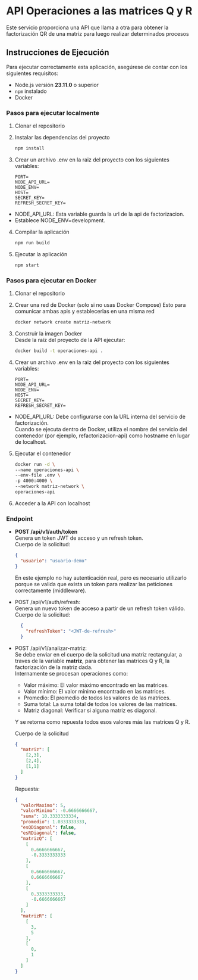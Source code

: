 # API Operaciones a las matrices Q y R

Este servicio proporciona una API que llama a otra para obtener la factorización QR de una matriz para luego realizar determinados procesos

## Instrucciones de Ejecución

Para ejecutar correctamente esta aplicación, asegúrese de contar con los siguientes requisitos:

  - Node.js versión **23.11.0** o superior
  - `npm` instalado
  - Docker

### Pasos para ejecutar localmente
1. Clonar el repositorio

2. Instalar las dependencias del proyecto
    ```bash
    npm install
    ```

3. Crear un archivo .env en la raiz del proyecto con los siguientes variables:
    ```text
    PORT=
    NODE_API_URL=
    NODE_ENV=
    HOST=
    SECRET_KEY=
    REFRESH_SECRET_KEY=
    ```

  - NODE_API_URL: Esta variable guarda la url de la api de factorizacion.
  - Establece NODE_ENV=development.

4. Compilar la aplicación
    ```bash
    npm run build
    ```

5. Ejecutar la aplicación
    ```bash
    npm start
    ```

### Pasos para ejecutar en Docker
1. Clonar el repositorio

2. Crear una red de Docker (solo si no usas Docker Compose)
  Esto para comunicar ambas apis y establecerlas en una misma red
    ```bash
    docker network create matriz-network
    ```

3. Construir la imagen Docker  
  Desde la raíz del proyecto de la API ejecutar:
    ```bash
    docker build -t operaciones-api .
    ```

4. Crear un archivo .env en la raiz del proyecto con los siguientes variables:
    ```text
    PORT=  
    NODE_API_URL=  
    NODE_ENV=  
    HOST=  
    SECRET_KEY=  
    REFRESH_SECRET_KEY=  
    ```

  - NODE_API_URL: Debe configurarse con la URL interna del servicio de factorización.  
  Cuando se ejecuta dentro de Docker, utiliza el nombre del servicio del contenedor (por ejemplo, refactorizacion-api) como hostname en lugar de localhost.

5. Ejecutar el contenedor
    ```bash
    docker run -d \
    --name operaciones-api \
    --env-file .env \
    -p 4000:4000 \
    --network matriz-network \
    operaciones-api
    ```

5. Acceder a la API con localhost

### Endpoint
  - **POST /api/v1/auth/token**  
  Genera un token JWT de acceso y un refresh token.  
  Cuerpo de la solicitud:
    ```json
    {
      "usuario": "usuario-demo"
    }
    ```
    En este ejemplo no hay autenticación real, pero es necesario utilizarlo porque se valida que exista un token para realizar las peticiones correctamente (middleware).


  - POST /api/v1/auth/refresh:  
  Genera un nuevo token de acceso a partir de un refresh token válido.  
  Cuerpo de la solicitud:
    ```json
      {
        "refreshToken": "<JWT-de-refresh>"
      }
    ```

  - POST /api/v1/analizar-matriz:  
  Se debe enviar en el cuerpo de la solicitud una matriz rectangular, a traves de la variable **matriz**, para obtener las matrices Q y R, la factorización de la matriz dada.  
  Internamente se procesan operaciones como:
    - Valor máximo: El valor máximo encontrado en las matrices.
    - Valor mínimo: El valor mínimo encontrado en las matrices.
    - Promedio: El promedio de todos los valores de las matrices.
    - Suma total: La suma total de todos los valores de las matrices.
    - Matriz diagonal: Verificar si alguna matriz es diagonal.  
    
    Y se retorna como repuesta todos esos valores más las matrices Q y R.  

    Cuerpo de la solicitud
    ```json
    {
      "matriz": [
        [2,3],
        [2,4],
        [1,1]
      ]
    }
    ```

    Repuesta:
    ```json
    {
      "valorMaximo": 5,
      "valorMinimo": -0.6666666667,
      "suma": 10.3333333334,
      "promedio": 1.0333333333,
      "esQDiagonal": false,
      "esRDiagonal": false,
      "matrizQ": [
        [
          0.6666666667,
          -0.3333333333
        ],
        [
          0.6666666667,
          0.6666666667
        ],
        [
          0.3333333333,
          -0.6666666667
        ]
      ],
      "matrizR": [
        [
          3,
          5
        ],
        [
          0,
          1
        ]
      ]
    }
    ``` 

